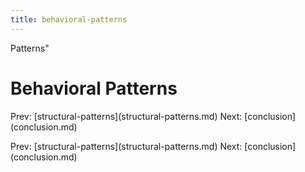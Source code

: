 ```yaml
---
title: behavioral-patterns
---
```


Patterns\"

# Behavioral Patterns

Prev:
\[structural-patterns](structural-patterns.md)
Next: \[conclusion](conclusion.md)

Prev:
\[structural-patterns](structural-patterns.md)
Next: \[conclusion](conclusion.md)
